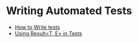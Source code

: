 # Writing Automated Tests

- [How to Write tests](101-how-to-write-tests/README.md)
- [Using Result<T, E> in Tests](101-how-to-write-tests/105-using-result-in-tests.md)
